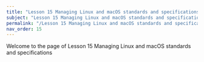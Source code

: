 ```yaml
---
title: "Lesson 15 Managing Linux and macOS standards and specifications"
subject: "Lesson 15 Managing Linux and macOS standards and specifications"
permalink: "/Lesson 15 Managing Linux and macOS standards and specifications"
nav_order: 15
---
```


Welcome to the page of Lesson 15 Managing Linux and macOS standards and specifications
